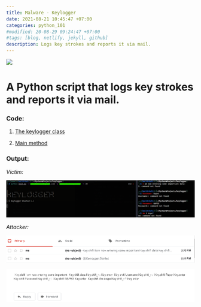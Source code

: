 ```yaml
---
title: Malware - Keylogger
date: 2021-08-21 10:45:47 +07:00
categories: python_101
#modified: 20-08-29 09:24:47 +07:00
#tags: [blog, netlify, jekyll, github]
description: Logs key strokes and reports it via mail.
---
```


<p align="left">
 <img src="https://memegenerator.net/img/instances/21898087/suspects-a-keylogger-oh-ill-just-change-my-password.jpg">
</p>


# A Python script that logs key strokes and reports it via mail.

### Code:

1. [The keylogger class](/permalinks/keylogger/keylogger)

2. [Main method](/permalinks/keylogger/keylogger/main)


### Output:

_Victim:_

![Image](https://raw.githubusercontent.com/m3rcer/m3rcer.github.io/master/_posts/coding/python/Malware-Keylogger/keylogger1.png)

_Attacker:_

![Image](https://raw.githubusercontent.com/m3rcer/m3rcer.github.io/master/_posts/coding/python/Malware-Keylogger/keylogger2.png)

![Image](https://raw.githubusercontent.com/m3rcer/m3rcer.github.io/master/_posts/coding/python/Malware-Keylogger/keylogger3.png)

